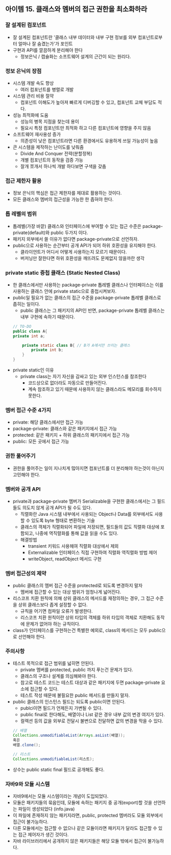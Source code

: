 ## 아이템 15. 클래스와 멤버의 접근 권한을 최소화하라

### 잘 설계된 컴포넌트

- 잘 설계된 컴포넌트란 '클래스 내부 데이터와 내부 구현 정보를 외부 컴포넌트로부터 얼마나 잘 숨겼는가'가 포인트
- 구현과 API를 깔끔하게 분리해야 한다
  - 정보은닉 / 캡슐화는 소프트웨어 설계의 근간이 되는 원리다.

### 정보 은닉의 장점
- 시스템 개발 속도 향상
  - 여러 컴포넌트를 병렬로 개발
- 시스템 관리 비용 절약
  - 컴포넌트 이해도가 높아져 빠르게 디버깅할 수 있고, 컴포넌트 교체 부담도 적다.
- 성능 최적화에 도움
  - 성능의 병목 지점을 찾는데 용이
  - 필요시 특정 컴포넌트만 최적화 하고 다른 컴포넌트에 영향을 주지 않음
- 소프트웨어 재사용성 증가
  - 의존성이 낮은 컴포넌트라면 다른 환경에서도 유용하게 쓰일 가능성이 높음
- 큰 시스템을 제작하는 난이도를 낮춰줌
  - Divide And Conquer 전략(분할정복)
  - 개별 컴포넌트의 동작을 검증 가능
  - 잘개 쪼개서 하나씩 개발 하다보면 구색을 갖춤

### 접근 제한자 활용
- 정보 은닉의 핵심은 접근 제한자를 제대로 활용하는 것이다.
- 모든 클래스와 멤버의 접근성을 가능한 한 좁혀야 한다.

### 톱 레벨의 범위
- 톱레벨(가장 바깥) 클래스와 인터페이스에 부여할 수 있는 접근 수준은 package-private(default)와 public 두가지 이다.
- 패키지 외부에서 쓸 이유가 없다면 package-private으로 선언하자.
- public으로 사용하는 순간부터 공개 API가 되어 하위 호환성을 유지해야 한다.
  - 클라이언트가 어디서 어떻게 사용하는지 모르기 때문이다.
  - 버저닝만 잘한다면 하위 호환성을 깨뜨려도 문제없지 않을까란 생각

### private static 중첩 클래스 (Static Nested Class)
- 한 클래스에서만 사용하는 package-private 톱레벨 클래스나 인터페이스는 이를 사용하는 클래스 안에 private static으로 중첩시켜보자.
- public일 필요가 없는 클래스의 접근 수준을 package-private 톱레벨 클래스로 좁히는 일이다.
  - public 클래스는 그 패키지의 API인 반면, package-private 톱레벨 클래스는 내부 구현에 속하기 때문이다.
  ```java
  // TO-DO
  public class A{
  private int a;
  
      private static class B{ // B가 A에서만 쓰이는 클래스
          private int b;
      }
  }
  ```
- private static인 이유
  - private class는 자기 자신을 감싸고 있는 외부 인스턴스를 참조한다
    - 코드상으로 없더라도 자동으로 만들어진다. 
    - 계속 참조하고 있기 때문에 사용하지 않는 클래스라도 메모리를 회수하지 못한다.


### 멤버 접근 수준 4가지
- private: 해당 클래스에서만 접근 가능
- package-private: 클래스와 같은 패키지에서 접근 가능
- protected: 같은 패키지 + 하위 클래스의 패키지에서 접근 가능
- public: 모든 곳에서 접근 가능

### 권한 풀어주기
- 권한을 풀어주는 일이 지나치게 많아지면 컴포넌트를 더 분리해야 하는것이 아닌지 고민해야 한다.

### 멤버와 공개 API
- private과 package-private 멤버가 Serializable을 구현한 클래스에서는 그 필드들도 의도치 않게 공개 API가 될 수도 있다.
  - 직렬화란 Java 시스템 내부에서 사용되는 Object나 Data를 외부에서도 사용할 수 있도록 byte 형태로 변환하는 기술
  - 클래스의 객체가 직렬화되어 파일에 저장되면, 필드들의 값도 직렬화 대상에 포함되고, 나중에 역직렬화를 통해 값을 읽을 수도 있다.
  - 해결방법
    - transient 키워드 사용헤여 직렬화 대상에서 제외
    - Externalizable 인터페이스 직접 구현하여 직렬화 역직렬화 방법 제어
    - writeObject, readObject 메서드 구현

### 멤버 접근성의 제약
- public 클래스의 멤버 접근 수준을 protected로 되도록 변경하지 말자
  - 멤버에 접근할 수 있는 대상 범위가 엄청나게 넓어진다.
- 리스코프 치환 원칙에 의해 상위 클래스의 메서드를 재정의하는 경우, 그 접근 수준을 상위 클래스보다 좁게 설정할 수 없다.
  - 규칙을 어기면 컴파일 오류가 발생한다.
  - 리스코프 치환 원칙이란 상위 타입의 객체를 하위 타입의 객체로 치환해도 동작에 문제가 없어야 하는 규칙이다.
- class가 인터페이스를 구현하는건 특별한 예외로, class의 메서드는 모두 public으로 선언해야 한다.

### 주의사항
- 테스트 목적으로 접근 범위를 넓히면 안된다.
  - private 멤버를 protected, public 까지 푸는건 문제가 있다.
  - 클래스의 구조나 설계를 의심해봐야 한다.
  - 참고로 테스트 코드는 테스트 대상과 같은 패키지에 두면 package-private 요소에 접근할 수 있다.
  - 테스트 작성 때문에 불필요한 public 메서드를 만들지 말자.
- public 클래스의 인스턴스 필드는 되도록 public이면 안된다.
  - publci이면 필드가 언제든지 가변될 수 있다.
  - public final로 한다해도, 배열이나 List 같은 경우 내부 값의 변경 여지가 있다.
  - 컬렉션 등의 값을 외부로 전달시 불변으로 전달하면 값의 변경을 막을 수 있다.
  ```java
  // 배열
  Collections.unmodifiableList(Arrays.asList(배열));
  혹은
  배열.clone();
  
  // 리스트
  Collections.unmodifiableList(리스트);
  ```
- 상수는 public static final 필드로 공개해도 좋다.

### 자바9와 모듈 시스템
- 자바9에서는 모듈 시스템이라는 개념이 도입되었다.
- 모듈은 패키지들의 묶음인데, 모듈에 속하는 패키지 중 공개(export)할 것을 선언하는 파일이 생성되었다 (info.java)
- 이 파일에 존재하지 않는 패키지라면, public, protected 멤버라도 모듈 외부에서 접근이 불가능하다.
- 다른 모듈에서는 접근할 수 없으나 같은 모듈이라면 패키지가 달라도 접근할 수 있는 접근 제어자가 생긴 것이다.
- 자바 라이브러리에서 공개하지 않은 패키지들은 해당 모듈 밖에서 접근이 불가능하다.

